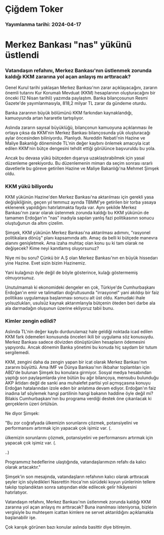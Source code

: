 # Çiğdem Toker

### Yayımlanma tarihi: 2024-04-17

# Merkez Bankası "nas" yükünü üstlendi


### Vatandaşın refahını, Merkez Bankası'nın üstlenmek zorunda kaldığı KKM zararına yol açan anlayış mı arttıracak?

Genel Kurul tarihi yaklaşan Merkez Bankası'nın zarar açıklayacağını, zararın önemli tutarını Kur Korumalı Mevduat (KKM) hesaplarının oluşturacağını bir önceki (12 Nisan tarihli) yazımda paylaştım. Banka bilançosunun Resmi Gazete'de yayımlanmasıyla, 818,2 milyar TL zarar da gündeme oturdu.

Banka zararının büyük bölümünü KKM farkından kaynaklandığı, kamuoyunda artan hararetle tartışılıyor.

Aslında zararın sayısal büyüklüğü, bilançonun kamuoyuna açıklanması ile ortaya çıksa da KKM'nin Merkez Bankası bilançosunda yük oluşturacağı aylar öncesinden biliniyordu. Planlıydı. Nureddin Nebati'nin Hazine ve Maliye Bakanlığı döneminde TL'nin değer kaybını önlemek amacıyla icat edilen KKM'nin bütçe dengesini tehdit ettiği görülünce başvuruldu bu yola.

Ancak bu devasa yükü bütçeden dışarıya uzaklaştırabilmek için yasal düzenleme gerekiyordu. Bu düzenlemenin mimarı da seçim sonrası ısrarlı davetlerle bu göreve getirilen Hazine ve Maliye Bakanlığı'na Mehmet Şimşek oldu.


### KKM yükü biliyordu

KKM yükünün Hazine'den Merkez Bankası'na aktarılması için gerekli yasa değişikliğinin, geçen yıl temmuz ayında TBMM'ye getirilen bir torba yasaya eklenerek yapıldığını hatırlatmakta fayda var. Aynı şekilde Merkez Bankası'nın zarar olarak üstenmek zorunda kaldığı bu KKM yükünün de tamamen Erdoğan'ın "nas" inadıyla sapılan yanlış fazi politikasının sonucu oluştuğunun da altını çizelim.

Şimşek, KKM yükünün Merkez Bankası'na aktarılması adımını, "rasyonel politikalara dönüş" planı kapsamında attı. Amaç da belli ki bütçede manevra alanını genişletmek. Ama izaha muhtaç olan konu şu ki tam olarak ne değişecek? Kime neyi kanıtlamış oluyorsunuz?

Niye mi bu soru? Çünkü bir A.Ş olan Merkez Bankası'nın en büyük hissedarı yine Hazine. Evet sizin bizim Hazinemiz.

Yani kulağınızı öyle değil de böyle gösterince, kulağı göstermemiş olmuyorsunuz.

Unutulmamalı ki ekonomideki dengeler en çok, Türkiye'de Cumhurbaşkanı Erdoğan'ın emir ve talimatları doğrultusunda "irrasyonel" yani akıldışı bir faiz politikası uygulamaya başlanması sonucu alt üst oldu. Kamudaki ihale yolsuzlukları, usulsüz kaynak aktarımlarıyla bütçenin öteden beri darbe ala ala darmadağın oluşunun üzerine ekliyoruz tabii bunu.


### Kimler zengin edildi?

Aslında TL'nin değer kaybı durdurulamaz hale geldiği noktada icad edilen KKM fark ödemeleri konusunda önceleri ikili bir uygulama söz konusuydu. Merkez Bankası sadece dövizden dönüştürülen hesapların ödemesini yapıyordu. Ancak dönemin Banka yönetimi bu konuda hiç saydam bir tutum sergilemedi.

KKM, zengini daha da zengin yapan bir icat olarak Merkez Bankası'nın zararını büyüttü. Ama IMF ve Dünya Bankası'nın ilkbahar toplantıları için ABD'de bulunan Şimşek bu konulara girmiyor. Sosyal medya hesabından yaptığı son paylaşımlarda yine bütün bu ağır bilançoya, mensubu bulunduğu AKP iktidarı değil de sanki ana muhalefet partisi yol açmışçasına konuyu Erdoğan hatalarından izole eden bir anlatıma devam ediyor. Erdoğan'ın faiz inadına laf söylemek hangi partilinin hangi bakanın haddine öyle değil mi? Bilakis Cumhurbaşkanı'nın bu programa verdiği destek öne çıkarılacak ki gerçeklerin üzeri örtülsün.

Ne diyor Şimşek:

"Bu zor coğrafyada ülkemizin sorunlarını çözmek, potansiyelini ve performansını artırmak için yapacak çok işimiz var. (.

ülkemizin sorunlarını çözmek, potansiyelini ve performansını artırmak için yapacak çok işimiz var. (.

..)

Programımız hedeflerine ulaştığında, vatandaşlarımızın refahı da kalıcı olarak artacaktır."

Şimşek'in son mesajında, vatandaşların refahının kalıcı olarak arttıracak şeyler için söyledikleri Nasrettin Hoca'nın sürüdeki koyun yünlerinin tellere takılıp toplandıktan sonra satışından elde edilecek gelir hikâyesini hatırlatıyor.

Vatandaşın refahını, Merkez Bankası'nın üstlenmek zorunda kaldığı KKM zararına yol açan anlayış mı arttıracak? Buna inanılması isteniyorsa, bizlerin vergisiyle bu muhteşem icattan kimlere ne servet aktarıldığını açıklamakla başlanabilir işe.

Çok karışık görünen bazı konular aslında basittir diye bitireyim.

